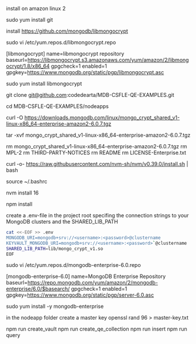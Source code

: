 install on amazon linux 2

sudo yum install git

install https://github.com/mongodb/libmongocrypt

sudo vi /etc/yum.repos.d/libmongocrypt.repo

[libmongocrypt]
name=libmongocrypt repository
baseurl=https://libmongocrypt.s3.amazonaws.com/yum/amazon/2/libmongocrypt/1.8/x86_64
gpgcheck=1
enabled=1
gpgkey=https://www.mongodb.org/static/pgp/libmongocrypt.asc

sudo yum install libmongocrypt

git clone git@github.com:codedearta/MDB-CSFLE-QE-EXAMPLES.git

cd MDB-CSFLE-QE-EXAMPLES/nodeapps

curl -O https://downloads.mongodb.com/linux/mongo_crypt_shared_v1-linux-x86_64-enterprise-amazon2-6.0.7.tgz

tar -xvf mongo_crypt_shared_v1-linux-x86_64-enterprise-amazon2-6.0.7.tgz

rm mongo_crypt_shared_v1-linux-x86_64-enterprise-amazon2-6.0.7.tgz
rm MPL-2
rm THIRD-PARTY-NOTICES
rm README
rm LICENSE-Enterprise.txt

curl -o- https://raw.githubusercontent.com/nvm-sh/nvm/v0.39.0/install.sh | bash

source ~/.bashrc

nvm install 16

npm install

create a .env-file in the project root specifing the connection strings to your MongoDB clusters and the SHARED_LIB_PATH

```bash
cat <<-EOF >> .env
MONGODB_URI=mongodb+srv://<username>:<password>@clustername
KEYVAULT_MONGODB_URI=mongodb+srv://<username>:<password>`@clustername
SHARED_LIB_PATH=lib/mongo_crypt_v1.so
EOF
```

sudo vi /etc/yum.repos.d/mongodb-enterprise-6.0.repo

[mongodb-enterprise-6.0]
name=MongoDB Enterprise Repository
baseurl=https://repo.mongodb.com/yum/amazon/2/mongodb-enterprise/6.0/$basearch/
gpgcheck=1
enabled=1
gpgkey=https://www.mongodb.org/static/pgp/server-6.0.asc

sudo yum install -y mongodb-enterprise

in the nodeapp folder create a master key
openssl rand 96 > master-key.txt

npm run create_vault
npm run create_qe_collection
npm run insert
npm run query
